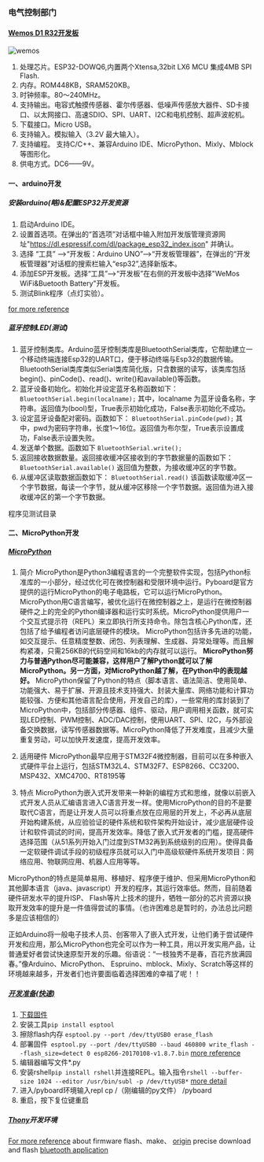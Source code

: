 ### 电气控制部门
#### [Wemos D1 R32开发板](https://docs.platformio.org/en/latest/boards/espressif32/wemos_d1_uno32.html)
![wemos](https://nshopvn.com/wp-content/uploads/2019/03/so-do-chan-arduino-wifi-wemos-d1-r32-esp32-ble-9pcv-1.jpg)

1. 处理芯片。ESP32-DOWQ6,内置两个Xtensa,32bit LX6 MCU 集成4MB SPI Flash.
2. 内存。ROM448KB，SRAM520KB。
3. 时钟频率。80～240MHz。
4. 支持输出。电容式触摸传感器、霍尔传感器、低噪声传感放大器件、SD卡接口、以太网接口、高速SDIO、SPI、UART、I2C和电机控制、超声波舵机。
5. 下载接口。Micro USB。
6. 支持输入。模拟输入（3.2V 最大输入）。
7. 支持编程。 支持C/C++、兼容Arduino IDE、MicroPython、Mixly、Mblock等图形化。
8. 供电方式。DC6——9V。

#### 一、arduino开发
##### 安装arduino(略)&配置ESP32开发资源
1. 启动Arduino IDE。
2. 设置首选项。在弹出的“首选项”对话框中输入附加开发版管理资源网址"https://dl.espressif.com/dl/package_esp32_index.json" 并确认。
3. 选择 “工具” ——>“开发板：Arduino UNO”——>“开发板管理器”，在弹出的“开发板管理器”对话框的搜索栏输入“esp32”,选择新版本。
4. 添加ESP开发板。选择“工具”——>“开发板”在右侧的开发板中选择"WeMos WiFi&Buetooth Battery"开发板。
5. 测试Blink程序（点灯实验）。

[for more reference](https://randomnerdtutorials.com/installing-esp32-arduino-ide-2-0/)
##### 蓝牙控制LED(测试)
1. 蓝牙控制类库。Arduino蓝牙控制类库是BluetoothSerial类库，它帮助建立一个移动终端连接Esp32的UART口，便于移动终端与Esp32的数据传输。BluetoothSerial类库类似Serial类库简化版，只含数据的读写，该类库包括begin()、pinCode()、read()、write()和available()等函数。
2. 蓝牙设备初始化。初始化并设定蓝牙名称函数如下：
`
BluetoothSerial.begin(localname);
`
其中，localname 为蓝牙设备名称，字符串。返回值为(bool)型，True表示初始化成功，False表示初始化不成功。
3. 设定蓝牙设备配对密码。函数如下：
`
BluetoothSerial.pinCode(pwd);
`
其中，pwd为密码字符串，长度1～16位。返回值为布尔型，True表示设置成功，False表示设置失败。
4. 发送单个数据。函数如下
`
BluetoothSerial.write();
`
5. 返回接收数据数量。返回接收缓冲区接收到的字节数据量的函数如下：
`
BluetoothSerial.available()
`
返回值为整数，为接收缓冲区的字节数。
6. 从缓冲区读取数据函数如下：
`
BluetoothSerial.read()
`
该函数读取缓冲区一个字节数据，每读一个字节，就从缓冲区移除一个字节数据。返回值为进入接收缓冲区的第一个字节数据。

程序见测试目录

#### 二、MicroPython开发
##### [MicroPython](https://micropython.org/)
1. 简介
MicroPython是Python3编程语言的一个完整软件实现，包括Python标准库的一小部分，经过优化可在微控制器和受限环境中运行。Pyboard是官方提供的运行MicroPython的电子电路板，它可以运行MicroPython。
MicroPython用C语言编写，被优化运行在微控制器之上，是运行在微控制器硬件之上的完全的Python编译器和运行实时系统。MicroPython提供用户一个交互式提示符（REPL）来立即执行所支持命令。除包含核心Python库，还包括了给予编程者访问底层硬件的模块。
MicroPython包括许多先进的功能，如交互提示、任意精度整数、闭包、列表理解、生成器、异常处理等。而且解构紧凑，只需256KB的代码空间和16kb的内存就可以运行。
**MicroPython努力与普通Python尽可能兼容，这样用户了解Python就可以了解MicroPython。另一方面，对MicroPython越了解，在Python中的表现越好。**
MicroPython保留了Python的特点（脚本语言、语法简洁、使用简单、功能强大、易于扩展、开源且技术支持强大、封装大量库、网络功能和计算功能较强、方便和其他语言配合使用，开发自己的库），一些常用的库封装到了MicroPython中，包括部分传感器、组件、驱动，用户调用相关函数，就可实现LED控制、PWM控制、ADC/DAC控制，使用UART、SPI、I2C，与外部设备交换数据，读写传感器数据等。MicroPython降低了开发难度，且减少大量重复劳动，可以加快开发速度，提高开发效率。

2. 适用硬件
MicroPython最早应用于STM32F4微控制器，目前可以在多种嵌入式硬件平台上运行，包括STM32L4、STM32F7、ESP8266、CC3200、MSP432、XMC4700、RT8195等

3. 特点
MicroPython为嵌入式开发带来一种新的编程方式和思维，就像以前嵌入式开发人员从汇编语言进入C语言开发一样。使用MicroPython的目的不是要取代C语言，而是让开发人员可以将重点放在应用层的开发上，不必再从底层开始构建系统，从应验验证的硬件系统和软件架构开始设计，减少底层硬件设计和软件调试的时间，提高开发效率。降低了嵌入式开发者的门槛，提高硬件选择范围（从51系列开始入门过度到STM32再到系统级别的应用）。使得具备一定软硬件调试手段的初级程序员就可以入门中高级软硬件系统开发项目：网络应用、物联网应用、机器人应用等等。

MicroPython的特点是简单易用、移植好、程序便于维护、但采用MicroPython和其他脚本语言（java、javascript）开发的程序，其运行效率低。然而，目前随着硬件研发水平的提升ISP、 Flash等片上技术的提升，牺牲一部分的芯片资源以换取开发效率的提升是一件值得尝试的事情。（也许困难总是暂时的，办法总比问题多是应该相信的）

正如Arduino将一般电子技术人员、创客带入了嵌入式开发，让他们勇于尝试硬件开发和应用，那么MicroPython也完全可以作为一种工具，用以开发实用产品，让普通爱好者尝试快速原型开发的乐趣。俗语说：“一枝独秀不是春，百花齐放满园春。”像Arduino、MicroPython、 Espruino、mblock、Mixly、Scratch等这样的环境越来越多，开发者们也许要面临着选择困难的幸福了呢！！


##### [开发准备(快速)](https://docs.micropython.org/en/latest/esp8266/quickref.html)
1. [下载固件](https://micropython.org/download/#esp8266)
2. 安装工具`pip install esptool`
3. 擦除flash内存 `esptool.py --port /dev/ttyUSB0 erase_flash`
4. 部署固件` esptool.py --port /dev/ttyUSB0 --baud 460800 write_flash --flash_size=detect 0 esp8266-20170108-v1.8.7.bin` [more reference](https://docs.micropython.org/en/latest/esp8266/tutorial/intro.html#intro)
5. 编辑器编写文件*.py
6. 安装rshell`pip install rshell`并连接REPL。输入指令`rshell --buffer-size 1024 --editor /usr/bin/subl -p /dev/ttyUSB*` [more detail](https://manpages.ubuntu.com/manpages/jammy/en/man1/rshell.1.html)
7. 进入/pyboard环境输入repl cp /（刚编辑的py文件） /pyboard
8. 重启，按下复位键重启


##### [Thony](https://thonny.org/)开发环境
[For more reference](https://github.com/micropython/micropython/tree/master/ports/esp32) about firmware flash、make、  [origin](https://micropython.org/download/GENERIC_S3/) precise download and flash  [bluetooth application](https://blog.csdn.net/qq_39784672/article/details/119275695)